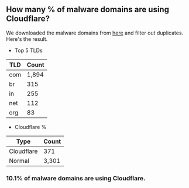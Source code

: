 ## How many % of malware domains are using Cloudflare?


We downloaded the malware domains from [here](https://urlhaus.abuse.ch) and filter out duplicates.
Here's the result.


[//]: # (start replacement)


- Top 5 TLDs

| TLD | Count |
| --- | --- |
| com | 1,894 |
| br | 315 |
| in | 255 |
| net | 112 |
| org | 83 |


- Cloudflare %

| Type | Count |
| --- | --- |
| Cloudflare | 371 |
| Normal | 3,301 |


### 10.1% of malware domains are using Cloudflare.